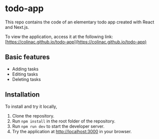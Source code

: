 # todo-app

This repo contains the code of an elementary todo app created with React and Next.js.

To view the application, access it at the following link: [https://colinac.github.io/todo-app](https://colinac.github.io/todo-app)

## Basic features

- Adding tasks
- Editing tasks
- Deleting tasks

## Installation

To install and try it locally,
1) Clone the repository.
2) Run `npm install` in the root folder of the repository.
3) Run `npm run dev` to start the developer server.
4) Try the application at [http://localhost:3000](http://localhost:3000) in your browser.

